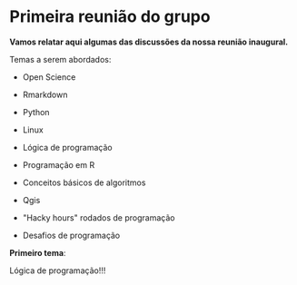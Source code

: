 # Primeira reunião do grupo

**Vamos relatar aqui algumas das discussões da nossa reunião inaugural.**

Temas a serem abordados:

- Open Science
- Rmarkdown
- Python
- Linux
- Lógica de programação
- Programação em R
- Conceitos básicos de algoritmos
- Qgis

- "Hacky hours" rodados de programação
- Desafios de programação

**Primeiro tema**:

Lógica de programação!!!
